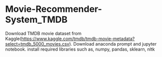 # Movie-Recommender-System_TMDB
Download TMDB movie dataset from Kaggle(https://www.kaggle.com/tmdb/tmdb-movie-metadata?select=tmdb_5000_movies.csv).
Download anaconda prompt and jupyter notebook.
install required libraries such as, numpy, pandas, sklearn, nltk
